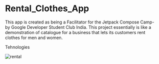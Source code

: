 # Rental_Clothes_App
This app is created as being a Facilitator for the Jetpack Compose Camp- by Google Developer Student Club India. This project essentially is like a demonstration of catalogue for a business that lets its customers rent clothes for men and women.

Tehnologies 


![rental](https://github.com/trivedi-khushi/Rental_Clothes_App/assets/76205733/3a35bc0c-60c1-48d3-aa56-58efbeba6064)

